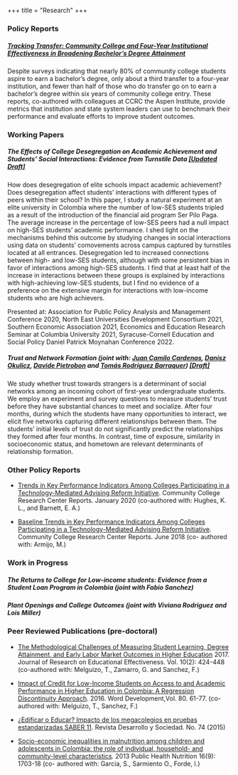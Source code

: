 +++
title = "Research"
+++

### Policy Reports

##### [Tracking Transfer: Community College and Four-Year Institutional Effectiveness in Broadening Bachelor’s Degree Attainment](https://ccrc.tc.columbia.edu/publications/Tracking-Transfer-Community-College-and-Four-Year-Institutional-Effectiveness-in-Broadening-Bachelors-Degree-Attainment.html)

Despite surveys indicating that nearly 80% of community college students aspire to earn a bachelor’s degree, only about a third transfer to a four-year institution, and fewer than half of those who do transfer go on to earn a bachelor’s degree within six years of community college entry. These reports, co-authored with colleagues at CCRC the Aspen Institute, provide metrics that institution and state system leaders can use to benchmark their performance and evaluate efforts to improve student outcomes.

### Working Papers
##### The Effects of College Desegregation on Academic Achievement and Students’ Social Interactions: Evidence from Turnstile Data [[Updated Draft]](/static/Velasco_turnstiles_diversity2023.pdf)
How does desegregation of elite schools impact academic achievement? Does desegregation affect students’ interactions with different types of peers within their school? In this paper, I study a natural experiment at an elite university in Colombia where the number of low-SES students tripled as a result of the introduction of the financial aid program Ser Pilo Paga. The average increase in the percentage of low-SES peers had a null impact on high-SES students’ academic performance. I shed light on the mechanisms behind this outcome by studying changes in social interactions using data on students’ comovements across campus captured by turnstiles located at all entrances.
Desegregation led to increased connections between high- and low-SES students, although with some persistent bias in favor of interactions among high-SES students. I find that at least half of the increase in interactions between these groups is explained by interactions with high-achieving low-SES students, but I find no evidence of a preference on the extensive margin for interactions with low-income students who are high achievers.

Presented at: Association for Public Policy Analysis and Management Conference 2020, North East Universities Development Consortium 2021, Southern Economic Association 2021, Economics and Education Research Seminar at Columbia University 2021, Syracuse-Cornell Education and Social Policy Daniel Patrick Moynahan Conference 2022.

##### Trust and Network Formation (joint with: [Juan Camilo Cardenas](https://economia.uniandes.edu.co/profesores/juan-camilo-cardenas), [Danisz Okulicz](https://www.okulicz.eu/research), [Davide Pietrobon](https://sites.google.com/view/davide-pietrobon/research?authuser=0) and [Tomás Rodríguez Barraquer](https://sites.google.com/site/tomasrodriguezbarraquer/)) [[Draft]](/static/trust_paper.pdf)

We study whether trust towards strangers is a determinant of social networks among an incoming cohort of first-year undergraduate students. We employ an experiment and survey questions to measure students’ trust before they have substantial chances to meet and socialize. After four months, during which the students have many opportunities to interact, we elicit five networks capturing different relationships between them. The students’ initial levels of trust do not significantly predict the relationships they formed after four months. In contrast, time of exposure, similarity in socioeconomic status, and hometown are relevant determinants of relationship formation.

### Other Policy Reports

* [Trends in Key Performance Indicators Among Colleges Participating in a Technology-Mediated Advising Reform Initiative](https://ccrc.tc.columbia.edu/publications/kpis-technology-mediated-advising-reform.html). Community College Research Center Reports. January 2020 (co-authored with: Hughes, K. L., and Barnett, E. A.)

* [Baseline Trends in Key Performance Indicators Among Colleges Participating in a Technology-Mediated Advising Reform Initiative](https://ccrc.tc.columbia.edu/publications/baseline-kpis-technology-mediated-advising-reform.html). Community College Research Center Reports. June 2018 (co- authored with: Armijo, M.)


### Work in Progress

##### The Returns to College for Low-income students: Evidence from a Student Loan Program in Colombia (joint with Fabio Sanchez)

##### Plant Openings and College Outcomes (joint with Viviana Rodriguez and Lois Miller)


### Peer Reviewed Publications (pre-doctoral)

* [The Methodological Challenges of Measuring Student Learning, Degree Attainment, and Early Labor Market Outcomes in Higher Education](https://doi.org/10.1080/19345747.2016.1238985) 2017. Journal of Research on Educational Effectiveness. Vol. 10(2): 424-448 (co-authored with: Melguizo, T., Zamarro, G. and Sanchez, F.)

* [Impact of Credit for Low-Income Students on Access to and Academic Performance in Higher Education in Colombia: A Regression Discontinuity Approach](https://doi.org/10.1016/j.worlddev.2015.11.018). 2016. Word Development,Vol. 80. 61-77. (co- authored with: Melguizo, T., Sanchez, F.)

* [¿Edificar o Educar? Impacto de los megacolegios en pruebas estandarizadas SABER 11](https://revistas.uniandes.edu.co/doi/pdf/10.13043/dys.74.4). Revista Desarrollo y Sociedad. No. 74 (2015)

* [Socio-economic inequalities in malnutrition among children and adolescents in Colombia: the role of individual, household- and community-level characteristics](https://www.cambridge.org/core/journals/public-health-nutrition/article/socioeconomic-inequalities-in-malnutrition-among-children-and-adolescents-in-colombia-the-role-of-individual-household-and-communitylevel-characteristics/C51E7686D1114530155B92A0C2C86738). 2013 Public Health Nutrition 16(9): 1703-18 (co- authored with: Garcia, S., Sarmiento O., Forde, I.)
